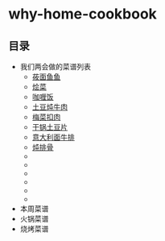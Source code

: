 # why-home-cookbook

## 目录
* 我们两会做的菜谱列表
	* [莜面鱼鱼](#横线)
	* [烩菜](#横线)
	* [咖喱饭](#横线)
	* [土豆炖牛肉](#横线)
	* [梅菜扣肉](#横线)
	* [干锅土豆片](#横线)
	* [意大利面牛排](#横线)
	* [炖排骨](#横线)
	* [](#横线)
	* [](#横线)
	* [](#横线)
	* [](#横线)
	* [](#横线)
	* [](#横线)
* 本周菜谱
* 火锅菜谱
* 烧烤菜谱





